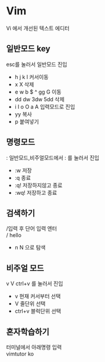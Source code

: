 # Vim
Vi 에서 개선된 텍스트 에디터

## 일반모드 key
esc를 눌러서 일반모드 진입
- h j k l 커서이동
- x X 삭제
- e w b $ ^ gg G 이동
- dd dw 3dw 5dd 삭제
- i I o O a A 입력모드로 진입
- yy 복사
- p 붙여넣기
## 명령모드
: 일반모드,비주얼모드에서 : 를 눌러서 진입
- :w 저장
- :q 종료
- :q! 저장하지않고 종료
- :wq! 저장하고 종료
## 검색하기
/입력 후 단어 입력 엔터  
/ hello  
- n N 으로 탐색
## 비주얼 모드
v V ctrl+v 를 눌러서 진입  
- v 현재 커서부터 선택
- V 줄단위 선택
- ctrl+v 블럭단위 선택
## 혼자학습하기
터미널에서 아래명령 입력  
vimtutor ko 
